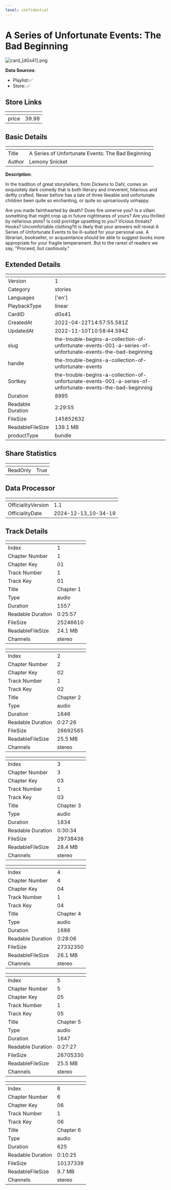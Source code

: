 ```yaml
---
level: confidential
---
```

# A Series of Unfortunate Events: The Bad Beginning

![card_[dGs41].png](../../img/cards/card_[dGs41].png)

**Data Sources**: 

- Playlist:✅
- Store: ✅


## Store Links

| <!-- --> | <!-- --> |
| - | - |
| price | 39.99 |


## Basic Details

| <!-- --> | <!-- --> |
| - | - |
| Title | A Series of Unfortunate Events: The Bad Beginning |
| Author | Lemony Snicket |

**Description**:

In the tradition of great storytellers, from Dickens to Dahl, comes an exquisitely dark comedy that is both literary and irreverent, hilarious and deftly crafted. Never before has a tale of three likeable and unfortunate children been quite so enchanting, or quite so uproariously unhappy.

Are you made fainthearted by death? Does fire unnerve you? Is a villain something that might crop up in future nightmares of yours? Are you thrilled by nefarious plots? Is cold porridge upsetting to you? Vicious threats? Hooks? Uncomfortable clothing?It is likely that your answers will reveal A Series of Unfortunate Events to be ill-suited for your personal use. A librarian, bookseller, or acquaintance should be able to suggest books more appropriate for your fragile temperament. But to the rarest of readers we say, "Proceed, but cautiously."


## Extended Details

| <!-- --> | <!-- --> |
| - | - |
| Version | 1 |
| Category | stories |
| Languages | ['en'] |
| PlaybackType | linear |
| CardID | dGs41 |
| CreatedAt | 2022-04-22T14:57:55.581Z |
| UpdatedAt | 2022-11-10T10:58:44.594Z |
| slug | the-trouble-begins-a-collection-of-unfortunate-events-001-a-series-of-unfortunate-events-the-bad-beginning |
| handle | the-trouble-begins-a-collection-of-unfortunate-events |
| Sortkey | the-trouble-begins-a-collection-of-unfortunate-events-001-a-series-of-unfortunate-events-the-bad-beginning |
| Duration | 8995 |
| Readable Duration | 2:29:55 |
| FileSize | 145852632 |
| ReadableFileSize | 139.1 MB |
| productType | bundle |


## Share Statistics

| <!-- --> | <!-- --> |
| - | - |
| ReadOnly | True |


## Data Processor

| <!-- --> | <!-- --> |
| - | - |
| OfficialityVersion | 1.1
| OfficialityDate | 2024-12-13_10-34-19


## Track Details

| <!-- --> | <!-- --> |
| - | - |
| Index | 1 |
| Chapter Number | 1 |
| Chapter Key | 01 |
| Track Number | 1 |
| Track Key | 01 |
| Title | Chapter 1 |
| Type | audio |
| Duration | 1557 |
| Readable Duration | 0:25:57 |
| FileSize | 25246610 |
| ReadableFileSize | 24.1 MB |
| Channels | stereo |

| <!-- --> | <!-- --> |
| - | - |
| Index | 2 |
| Chapter Number | 2 |
| Chapter Key | 02 |
| Track Number | 1 |
| Track Key | 02 |
| Title | Chapter 2 |
| Type | audio |
| Duration | 1646 |
| Readable Duration | 0:27:26 |
| FileSize | 26692565 |
| ReadableFileSize | 25.5 MB |
| Channels | stereo |

| <!-- --> | <!-- --> |
| - | - |
| Index | 3 |
| Chapter Number | 3 |
| Chapter Key | 03 |
| Track Number | 1 |
| Track Key | 03 |
| Title | Chapter 3 |
| Type | audio |
| Duration | 1834 |
| Readable Duration | 0:30:34 |
| FileSize | 29738438 |
| ReadableFileSize | 28.4 MB |
| Channels | stereo |

| <!-- --> | <!-- --> |
| - | - |
| Index | 4 |
| Chapter Number | 4 |
| Chapter Key | 04 |
| Track Number | 1 |
| Track Key | 04 |
| Title | Chapter 4 |
| Type | audio |
| Duration | 1686 |
| Readable Duration | 0:28:06 |
| FileSize | 27332350 |
| ReadableFileSize | 26.1 MB |
| Channels | stereo |

| <!-- --> | <!-- --> |
| - | - |
| Index | 5 |
| Chapter Number | 5 |
| Chapter Key | 05 |
| Track Number | 1 |
| Track Key | 05 |
| Title | Chapter 5 |
| Type | audio |
| Duration | 1647 |
| Readable Duration | 0:27:27 |
| FileSize | 26705330 |
| ReadableFileSize | 25.5 MB |
| Channels | stereo |

| <!-- --> | <!-- --> |
| - | - |
| Index | 6 |
| Chapter Number | 6 |
| Chapter Key | 06 |
| Track Number | 1 |
| Track Key | 06 |
| Title | Chapter 6 |
| Type | audio |
| Duration | 625 |
| Readable Duration | 0:10:25 |
| FileSize | 10137339 |
| ReadableFileSize | 9.7 MB |
| Channels | stereo |

